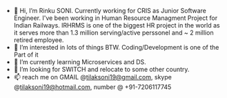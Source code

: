 - 👋 Hi, I’m Rinku SONI. Currently working for CRIS as Junior Software Engineer. I've been working in Human Resource Managment Project for Indian Railways. IRHRMS is one of the biggest HR project in the world as it serves more than 1.3 million serving/active perssonel and ~ 2 million retired employee.
- 👀 I’m interested in lots of things BTW. Coding/Development is one of the Part of it
- 🌱 I’m currently learning Microservices and DS.
- 💞️ I’m looking for SWITCH and relocate to some other country.
- 📫 reach me on GMAIL @tilaksoni19@gmail.com, skype @tilaksoni19@hotmail.com, number @ +91-7206117745

<!---
tilaksoni/tilaksoni is a ✨ special ✨ repository because its `README.md` (this file) appears on your GitHub profile.
You can click the Preview link to take a look at your changes.
--->
